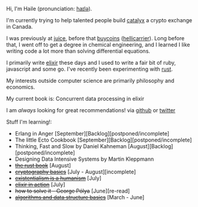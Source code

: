 Hi, I'm Haile (pronunciation: [haɪlə](https://en.wikipedia.org/wiki/File:Haile_Selassie.ogg)). 

I'm currently trying to help talented people build [catalyx](https://catalyx.io) a crypto exchange in Canada.

I was previously at [juice](https://spendjuice.org/), before that [buycoins](https://buycoins.africa/) 
([hellicarrier](https://helicarrier.studio/)). Long before that, I went off to get a degree in chemical engineering, and I 
learned I like writing code a lot more than solving differential equations.

I primarily write [elixir](https://elixir-lang.org/) these days and I used to write a fair bit of ruby, javascript
and some go. I've recently been experimenting with [rust](https://www.rust-lang.org/).

My interests outside computer science are primarily philosophy and economics. 

My current book is: Concurrent data processing in elixir

I am _always_ looking for great recommendations! via [github](https://gist.github.com/hailelagi/26263ee81eebd06c5e62b98617854581)
or [twitter](https://www.twitter.com/haile_lagi)

Stuff I'm learning!:
- Erlang in Anger [September][Backlog][postponed/incomplete]
- The little Ecto Cookbook [September][Backlog][postponed/incomplete]
- Thinking, Fast and Slow by Daniel Kahneman [August][Backlog][postponed/incomplete]
- Designing Data Intensive Systems by Martin Kleppmann
- ~~[the rust book](https://github.com/hailelagi/rustacea)~~ [August]
- ~~[cryptography basics](https://github.com/hailelagi/matasano)~~ [July - August][incomplete]
- ~~[existentialism is a humanism](https://www.goodreads.com/book/show/51985.Existentialism_is_a_Humanism)~~ [July]
- ~~[elixir in action](https://www.notion.so/Elixir-in-Action-Book-review-27ff4cbe67f140a688637e1422f11641)~~ [July]
- ~~how to solve it - George Pólya~~ [June][re-read]
- ~~[algorithms and data structure basics](https://runestone.academy/ns/books/published/pythonds/index.html)~~ [March - June]
